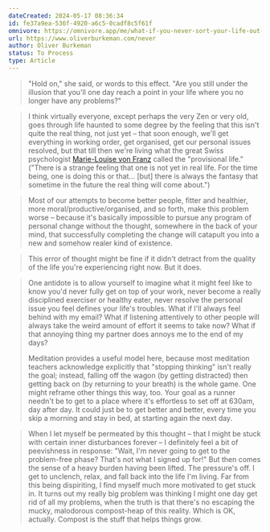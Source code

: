 ```yaml
---
dateCreated: 2024-05-17 08:36:34
id: fe37a9ea-536f-4920-a6c5-0cadf8c5f61f
omnivore: https://omnivore.app/me/what-if-you-never-sort-your-life-out-oliver-burkeman-18f868dd88e
url: https://www.oliverburkeman.com/never
author: Oliver Burkeman
status: To Process
type: Article
---
```



> "Hold on," she said, or words to this effect. "Are you still under the illusion that you'll one day reach a point in your life where you no longer have any problems?" 


> I think virtually everyone, except perhaps the very Zen or very old, goes through life haunted to some degree by the feeling that this isn't quite the real thing, not just yet – that soon enough, we'll get everything in working order, get organised, get our personal issues resolved, but that till then we're living what the great Swiss psychologist [Marie-Louise von Franz](https://www.oliverburkeman.com/so/c5NVPzItv/c?w=7nO8zOdeUE9-Zzcp60kXq9bZwJGP%5F-WLzot4C3nGRRc.eyJ1IjoiaHR0cHM6Ly93d3cubWFyaWUtbG91aXNldm9uZnJhbnouY29tL2VuL2hvbWUiLCJyIjoiYTA4ZGE4YWQtOWQxOS00ZTJhLTY5N2EtMTg4MzBlY2EzYmQ4IiwibSI6ImxwIn0) called the "provisional life." ("There is a strange feeling that one is not yet in real life. For the time being, one is doing this or that… \[but\] there is always the fantasy that sometime in the future the real thing will come about.") 


> Most of our attempts to become better people, fitter and healthier, more moral/productive/organised, and so forth, make this problem worse – because it's basically impossible to pursue any program of personal change without the thought, somewhere in the back of your mind, that successfully completing the change will catapult you into a new and somehow realer kind of existence. 


> This error of thought might be fine if it didn't detract from the quality of the life you're experiencing right now. But it does. 


> One antidote is to allow yourself to imagine what it might feel like to know you'd never fully get on top of your work, never become a really disciplined exerciser or healthy eater, never resolve the personal issue you feel defines your life's troubles. What if I'll always feel behind with my email? What if listening attentively to other people will always take the weird amount of effort it seems to take now? What if that annoying thing my partner does annoys me to the end of my days?
> 
> Meditation provides a useful model here, because most meditation teachers acknowledge explicitly that "stopping thinking" isn't really the goal; instead, falling off the wagon (by getting distracted) then getting back on (by returning to your breath) is the whole game. One might reframe other things this way, too. Your goal as a runner needn't be to get to a place where it's effortless to set off at 630am, day after day. It could just be to get better and better, every time you skip a morning and stay in bed, at starting again the next day. 


> When I let myself be permeated by this thought – that I might be stuck with certain inner disturbances forever – I definitely feel a bit of peevishness in response: "Wait, I'm never going to get to the problem-free phase? That's not what I signed up for!" But then comes the sense of a heavy burden having been lifted. The pressure's off. I get to unclench, relax, and fall back into the life I'm living. Far from this being dispiriting, I find myself much more motivated to get stuck in. It turns out my really big problem was thinking I might one day get rid of all my problems, when the truth is that there's no escaping the mucky, malodorous compost-heap of this reality. Which is OK, actually. Compost is the stuff that helps things grow. 


